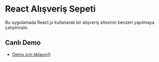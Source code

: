 # React Alışveriş Sepeti

Bu uygulamada React.js kullanarak bir alışveriş sitesinin benzeri yapılmaya çalışılmıştır.



## Canlı Demo
- [Demo için tıklayın]([https://shopping-react-basket.netlify.app)])
